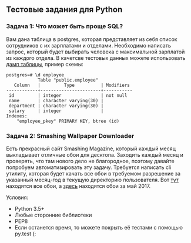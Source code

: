 ## Тестовые задания для Python

### Задача 1: Что может быть проще SQL?

Вам дана таблица в postgres, которая представляет из себя список сотрудников с их зарплатами и отделами.
Необходимо написать запрос, который будет выбирать человека с максимальной зарплатой из каждого отдела. В качетсве тестовых данных можете использовать [дамп таблицы](employee.sql), пример схемы:
```
postgres=# \d employee
            Table "public.employee"
   Column   |         Type          | Modifiers
------------+-----------------------+-----------
 id         | integer               | not null
 name       | character varying(30) |
 department | character varying(30) |
 salary     | integer               |
Indexes:
    "employee_pkey" PRIMARY KEY, btree (id)
```


### Задача 2: Smashing Wallpaper Downloader

Есть прекрасный сайт Smashing Magazine, который каждый месяц выкладывает отличные обои для десктопа. Заходить каждый месяц и проверять, что там нового дело не благородное, поэтому давайте попробуем автоматизировать эту задачу.
Требуется написать cli утилиту, которая будет качать все обои в требуемом разрешение за указанный месяц-год в текущую директорию пользователя. Вот [тут](https://www.smashingmagazine.com/tag/wallpapers/) находятся все обои, а [здесь](https://www.smashingmagazine.com/2017/04/desktop-wallpaper-calendars-may-2017/) находятся обои за май 2017.

Условия:
* Python 3.5+
* Любые сторонние библиотеки
* PEP8
* Если останется время, то можете покрыть её тестами с помощью py.test (:
